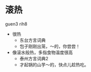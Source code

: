 # 滚热
guen3 rih8
+ 很热
  * 东台方言词典
  - 包子刚刚出笼，～的，你尝尝！
+ 像滚水般热，多指食物温度很高
  * 泰州方言词典2
  - 才起锅的山芋～的，快点儿趁热吃。

